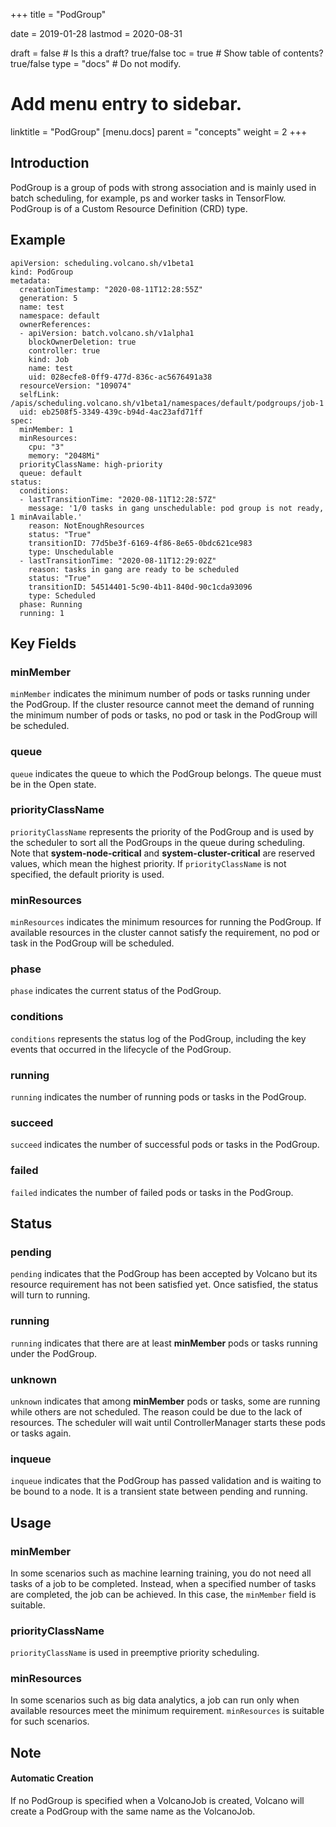 
+++
title = "PodGroup"


date = 2019-01-28
lastmod = 2020-08-31

draft = false  # Is this a draft? true/false
toc = true  # Show table of contents? true/false
type = "docs"  # Do not modify.

# Add menu entry to sidebar.
linktitle = "PodGroup"
[menu.docs]
  parent = "concepts"
  weight = 2
+++

## Introduction
PodGroup is a group of pods with strong association and is mainly used in batch scheduling, for example, ps and worker tasks in TensorFlow. PodGroup is of a Custom Resource Definition (CRD) type.
## Example
```shell
apiVersion: scheduling.volcano.sh/v1beta1
kind: PodGroup
metadata:
  creationTimestamp: "2020-08-11T12:28:55Z"
  generation: 5
  name: test
  namespace: default
  ownerReferences:
  - apiVersion: batch.volcano.sh/v1alpha1
    blockOwnerDeletion: true
    controller: true
    kind: Job
    name: test
    uid: 028ecfe8-0ff9-477d-836c-ac5676491a38
  resourceVersion: "109074"
  selfLink: /apis/scheduling.volcano.sh/v1beta1/namespaces/default/podgroups/job-1
  uid: eb2508f5-3349-439c-b94d-4ac23afd71ff
spec:
  minMember: 1
  minResources:
    cpu: "3"
    memory: "2048Mi"
  priorityClassName: high-priority
  queue: default
status:
  conditions:
  - lastTransitionTime: "2020-08-11T12:28:57Z"
    message: '1/0 tasks in gang unschedulable: pod group is not ready, 1 minAvailable.'
    reason: NotEnoughResources
    status: "True"
    transitionID: 77d5be3f-6169-4f86-8e65-0bdc621ce983
    type: Unschedulable
  - lastTransitionTime: "2020-08-11T12:29:02Z"
    reason: tasks in gang are ready to be scheduled
    status: "True"
    transitionID: 54514401-5c90-4b11-840d-90c1cda93096
    type: Scheduled
  phase: Running
  running: 1

```
## Key Fields
### minMember
`minMember` indicates the minimum number of pods or tasks running under the PodGroup. If the cluster resource cannot meet the demand of running the minimum number of pods or tasks, no pod or task in the PodGroup will be scheduled. 
### queue
`queue` indicates the queue to which the PodGroup belongs. The queue must be in the Open state.
### priorityClassName
`priorityClassName` represents the priority of the PodGroup and is used by the scheduler to sort all the PodGroups in the queue during scheduling. Note that **system-node-critical** and **system-cluster-critical** are reserved values, which mean the highest priority. If `priorityClassName` is not specified, the default priority is used.
### minResources
`minResources` indicates the minimum resources for running the PodGroup. If available resources in the cluster cannot satisfy the requirement, no pod or task in the PodGroup will be scheduled. 
### phase
`phase` indicates the current status of the PodGroup.
### conditions
`conditions` represents the status log of the PodGroup, including the key events that occurred in the lifecycle of the PodGroup.  
### running
`running` indicates the number of running pods or tasks in the PodGroup.
### succeed
`succeed` indicates the number of successful pods or tasks in the PodGroup.
### failed
`failed` indicates the number of failed pods or tasks in the PodGroup.
## Status
### pending
`pending` indicates that the PodGroup has been accepted by Volcano but its resource requirement has not been satisfied yet. Once satisfied, the status will turn to running.
### running
`running` indicates that there are at least **minMember** pods or tasks running under the PodGroup.
### unknown
`unknown` indicates that among **minMember** pods or tasks, some are running while others are not scheduled. The reason could be due to the lack of resources. The scheduler will wait until ControllerManager starts these pods or tasks again.
### inqueue
`inqueue` indicates that the PodGroup has passed validation and is waiting to be bound to a node. It is a transient state between pending and running.
## Usage
### minMember
In some scenarios such as machine learning training, you do not need all tasks of a job to be completed. Instead, when a specified number of tasks are completed, the job can be achieved. In this case, the `minMember` field is suitable.
### priorityClassName
`priorityClassName` is used in preemptive priority scheduling.
### minResources 
In some scenarios such as big data analytics, a job can run only when available resources meet the minimum requirement. `minResources` is suitable for such scenarios.
## Note
#### Automatic Creation
If no PodGroup is specified when a VolcanoJob is created, Volcano will create a PodGroup with the same name as the VolcanoJob.  
